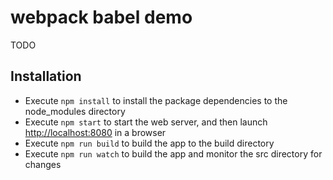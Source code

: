 webpack babel demo
==================
TODO

Installation
------------
* Execute `npm install` to install the package dependencies to the node_modules directory
* Execute `npm start` to start the web server, and then launch <http://localhost:8080> in a browser
* Execute `npm run build` to build the app to the build directory
* Execute `npm run watch` to build the app and monitor the src directory for changes